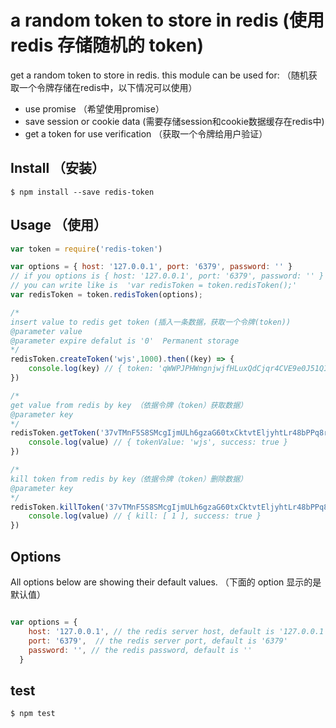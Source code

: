 # a random token to store in redis (使用 redis 存储随机的 token)

get a random token to store  in redis. this module can be used for: （随机获取一个令牌存储在redis中，以下情况可以使用）

- use promise （希望使用promise）
- save session or cookie data (需要存储session和cookie数据缓存在redis中)
- get a token for use  verification （获取一个令牌给用户验证）

## Install （安装）

```
$ npm install --save redis-token
```

## Usage （使用）

```javascript
var token = require('redis-token')

var options = { host: '127.0.0.1', port: '6379', password: '' }
// if you options is { host: '127.0.0.1', port: '6379', password: '' } 
// you can write like is  'var redisToken = token.redisToken();'
var redisToken = token.redisToken(options);

/*
insert value to redis get token (插入一条数据，获取一个令牌(token))
@parameter value
@parameter expire defalut is '0'  Permanent storage 
*/
redisToken.createToken('wjs',1000).then((key) => {
    console.log(key) // { token: 'qWWPJPHWngnjwjfHLuxQdCjqr4CVE9e0J51QIxSjfQmmbXl4DmwrT4PZj5nb72wj',success: true }
})

/*
get value from redis by key （依据令牌（token）获取数据）
@parameter key
*/
redisToken.getToken('37vTMnF5S8SMcgIjmULh6gzaG60txCktvtEljyhtLr48bPPq8rbE0AKZj5m9tgoi').then((value)=>{
    console.log(value) // { tokenValue: 'wjs', success: true }
})

/*
kill token from redis by key（依据令牌（token）删除数据）
@parameter key
*/
redisToken.killToken('37vTMnF5S8SMcgIjmULh6gzaG60txCktvtEljyhtLr48bPPq8rbE0AKZj5m9tgoi').then((value) => {
    console.log(value) // { kill: [ 1 ], success: true }
})
```

## Options

All options below are showing their default values. （下面的 option 显示的是默认值）

```javascript

var options = { 
    host: '127.0.0.1', // the redis server host, default is '127.0.0.1'
    port: '6379',  // the redis server port, default is '6379'
    password: '', // the redis password, default is ''
  }

```

## test

```
$ npm test
```